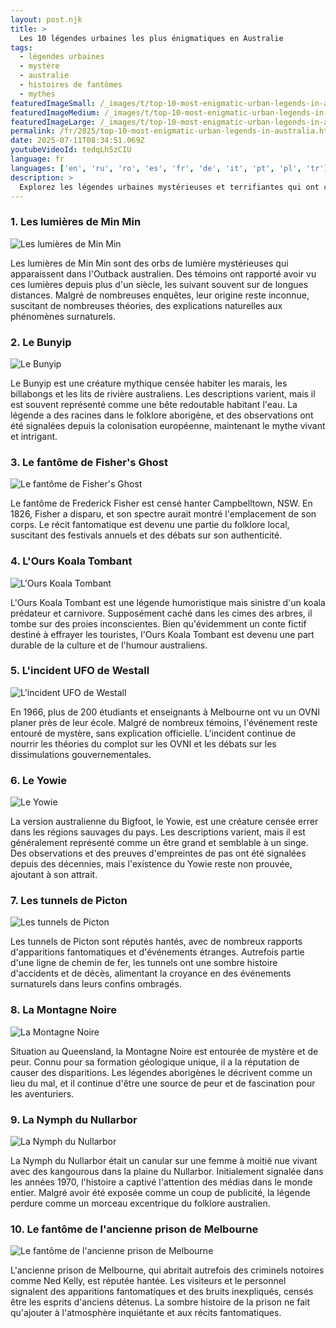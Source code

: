 ```yaml
---
layout: post.njk
title: >
  Les 10 légendes urbaines les plus énigmatiques en Australie
tags:
  - légendes urbaines
  - mystère
  - australie
  - histoires de fantômes
  - mythes
featuredImageSmall: /_images/t/top-10-most-enigmatic-urban-legends-in-australia-cover-fr-small.webp
featuredImageMedium: /_images/t/top-10-most-enigmatic-urban-legends-in-australia-cover-fr-medium.webp
featuredImageLarge: /_images/t/top-10-most-enigmatic-urban-legends-in-australia-cover-fr-large.webp
permalink: /fr/2025/top-10-most-enigmatic-urban-legends-in-australia.html
date: 2025-07-11T08:34:51.069Z
youtubeVideoId: tedqLh5zCIU
language: fr
languages: ['en', 'ru', 'ro', 'es', 'fr', 'de', 'it', 'pt', 'pl', 'tr']
description: >
  Explorez les légendes urbaines mystérieuses et terrifiantes qui ont captivé l'Australie depuis des générations. Ces récits vont des histoires de fantômes inquiétantes aux créatures bizarres qui se cachent dans l'ombre. Découvrez les secrets et décidez par vous-même si ces légendes ne sont que de la fiction ou ont une touche de vérité.
---
```


### 1. Les lumières de Min Min

![Les lumières de Min Min](/_images/8/856de8c454c7052f8cc228f385b6e25f-medium.webp)

Les lumières de Min Min sont des orbs de lumière mystérieuses qui apparaissent dans l'Outback australien. Des témoins ont rapporté avoir vu ces lumières depuis plus d'un siècle, les suivant souvent sur de longues distances. Malgré de nombreuses enquêtes, leur origine reste inconnue, suscitant de nombreuses théories, des explications naturelles aux phénomènes surnaturels.

### 2. Le Bunyip

![Le Bunyip](/_images/c/c18eaeea055dbdbb486cb24b07ae99f0-medium.webp)

Le Bunyip est une créature mythique censée habiter les marais, les billabongs et les lits de rivière australiens. Les descriptions varient, mais il est souvent représenté comme une bête redoutable habitant l'eau. La légende a des racines dans le folklore aborigène, et des observations ont été signalées depuis la colonisation européenne, maintenant le mythe vivant et intrigant.

### 3. Le fantôme de Fisher's Ghost

![Le fantôme de Fisher's Ghost](/_images/e/e7c9c31f203023b37265cef8dafdeb41-medium.webp)

Le fantôme de Frederick Fisher est censé hanter Campbelltown, NSW. En 1826, Fisher a disparu, et son spectre aurait montré l'emplacement de son corps. Le récit fantomatique est devenu une partie du folklore local, suscitant des festivals annuels et des débats sur son authenticité.

### 4. L'Ours Koala Tombant

![L'Ours Koala Tombant](/_images/e/ecbdcecace6b90b9bf02caf5998158b0-medium.webp)

L'Ours Koala Tombant est une légende humoristique mais sinistre d'un koala prédateur et carnivore. Supposément caché dans les cimes des arbres, il tombe sur des proies inconscientes. Bien qu'évidemment un conte fictif destiné à effrayer les touristes, l'Ours Koala Tombant est devenu une part durable de la culture et de l'humour australiens.

### 5. L'incident UFO de Westall

![L'incident UFO de Westall](/_images/9/9c3445356129eac8bf67df6af22a8523-medium.webp)

En 1966, plus de 200 étudiants et enseignants à Melbourne ont vu un OVNI planer près de leur école. Malgré de nombreux témoins, l'événement reste entouré de mystère, sans explication officielle. L'incident continue de nourrir les théories du complot sur les OVNI et les débats sur les dissimulations gouvernementales.

### 6. Le Yowie

![Le Yowie](/_images/9/9f8c3bae5d69d76fb84164ad1108d683-medium.webp)

La version australienne du Bigfoot, le Yowie, est une créature censée errer dans les régions sauvages du pays. Les descriptions varient, mais il est généralement représenté comme un être grand et semblable à un singe. Des observations et des preuves d'empreintes de pas ont été signalées depuis des décennies, mais l'existence du Yowie reste non prouvée, ajoutant à son attrait.

### 7. Les tunnels de Picton

![Les tunnels de Picton](/_images/b/b7bee2858dbcc4dd7c794e74ce042df6-medium.webp)

Les tunnels de Picton sont réputés hantés, avec de nombreux rapports d'apparitions fantomatiques et d'événements étranges. Autrefois partie d'une ligne de chemin de fer, les tunnels ont une sombre histoire d'accidents et de décès, alimentant la croyance en des événements surnaturels dans leurs confins ombragés.

### 8. La Montagne Noire

![La Montagne Noire](/_images/e/e24d718685ec334869e80fc645b81e0e-medium.webp)

Situation au Queensland, la Montagne Noire est entourée de mystère et de peur. Connu pour sa formation géologique unique, il a la réputation de causer des disparitions. Les légendes aborigènes le décrivent comme un lieu du mal, et il continue d'être une source de peur et de fascination pour les aventuriers.

### 9. La Nymph du Nullarbor

![La Nymph du Nullarbor](/_images/c/c8aa498d16188ac98702721ff882c1dd-medium.webp)

La Nymph du Nullarbor était un canular sur une femme à moitié nue vivant avec des kangourous dans la plaine du Nullarbor. Initialement signalée dans les années 1970, l'histoire a captivé l'attention des médias dans le monde entier. Malgré avoir été exposée comme un coup de publicité, la légende perdure comme un morceau excentrique du folklore australien.

### 10. Le fantôme de l'ancienne prison de Melbourne

![Le fantôme de l'ancienne prison de Melbourne](/_images/a/a2ae78dc29ec5e3a01bf0b360af89aeb-medium.webp)

L'ancienne prison de Melbourne, qui abritait autrefois des criminels notoires comme Ned Kelly, est réputée hantée. Les visiteurs et le personnel signalent des apparitions fantomatiques et des bruits inexpliqués, censés être les esprits d'anciens détenus. La sombre histoire de la prison ne fait qu'ajouter à l'atmosphère inquiétante et aux récits fantomatiques.

